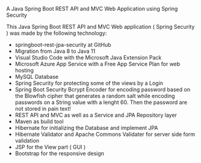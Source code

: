 
A Java Spring Boot REST API and MVC Web Application using Spring Security

This Java Spring Boot REST API and MVC Web application ( Spring Security ) was made by the following technology: 

- springboot-rest-jpa-security at GitHub
- Migration from Java 8 to Java 11
- Visual Studio Code with the Microsoft Java Extension Pack
- Microsoft Azure App Service with a Free App Service Plan for web hosting
- MySQL Database
- Spring Security for protecting some of the views by a Login
- Spring Boot Security Bcrypt Encoder for encoding password based on the
  Blowfish cipher that generates a random salt while encoding passwords on a String
  value with a lenght 60. Then the password are not stored in pain text!
- REST API and MVC as well as a Service and JPA Repository layer
- Maven as build tool
- Hibernate for initializing the Database and implement JPA
- Hibernate Validator and Apache Commons Validater for server side form validation
- JSP for the View part ( GUI )
- Bootstrap for the responsive design

